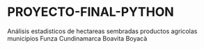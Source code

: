 # PROYECTO-FINAL-PYTHON
Análisis estadisticos de hectareas sembradas productos agricolas municipios Funza Cundinamarca Boavita Boyacà

